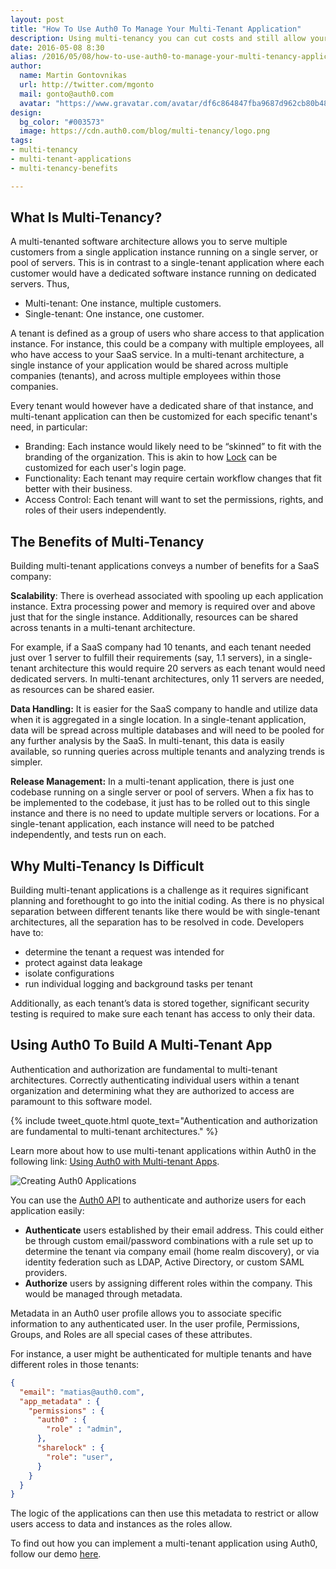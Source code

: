 ```yaml
---
layout: post
title: "How To Use Auth0 To Manage Your Multi-Tenant Application"
description: Using multi-tenancy you can cut costs and still allow your customers strict control over their data
date: 2016-05-08 8:30
alias: /2016/05/08/how-to-use-auth0-to-manage-your-multi-tenancy-application/
author:
  name: Martin Gontovnikas
  url: http://twitter.com/mgonto
  mail: gonto@auth0.com
  avatar: "https://www.gravatar.com/avatar/df6c864847fba9687d962cb80b482764??s=60"
design:
  bg_color: "#003573"
  image: https://cdn.auth0.com/blog/multi-tenancy/logo.png
tags:
- multi-tenancy
- multi-tenant-applications
- multi-tenancy-benefits

---
```


## What Is Multi-Tenancy?

A multi-tenanted software architecture allows you to serve multiple customers from a single application instance running on a single server, or pool of servers. This is in contrast to a single-tenant application where each customer would have a dedicated software instance running on dedicated servers. Thus,

* Multi-tenant: One instance, multiple customers.
* Single-tenant: One instance, one customer.

A tenant is defined as a group of users who share access to that application instance. For instance, this could be a company with multiple employees, all who have access to your SaaS service. In a multi-tenant architecture, a single instance of your application would be shared across multiple companies (tenants), and across multiple employees within those companies.

Every tenant would however have a dedicated share of that instance, and multi-tenant application can then be customized for each specific tenant's need, in particular:

* Branding: Each instance would likely need to be “skinned” to fit with the branding of the organization. This is akin to how [Lock](https://auth0.com/lock) can be customized for each user's login page.
* Functionality: Each tenant may require certain workflow changes that fit better with their business.
* Access Control: Each tenant will want to set the permissions, rights, and roles of their users independently.

## The Benefits of Multi-Tenancy

Building multi-tenant applications conveys a number of benefits for a SaaS company:

**Scalability**: There is overhead associated with spooling up each application instance. Extra processing power and memory is required over and above just that for the single instance. Additionally, resources can be shared across tenants in a multi-tenant architecture.

For example, if a SaaS company had 10 tenants, and each tenant needed just over 1 server to fulfill their requirements (say, 1.1 servers), in a single-tenant architecture this would require 20 servers as each tenant would need dedicated servers. In multi-tenant architectures, only 11 servers are needed, as resources can be shared easier.

**Data Handling:** It is easier for the SaaS company to handle and utilize data when it is aggregated in a single location. In a single-tenant application, data will be spread across multiple databases and will need to be pooled for any further analysis by the SaaS. In multi-tenant, this data is easily available, so running queries across multiple tenants and analyzing trends is simpler.

**Release Management:** In a multi-tenant application, there is just one codebase running on a single server or pool of servers. When a fix has to be implemented to the codebase, it just has to be rolled out to this single instance and there is no need to update multiple servers or locations. For a single-tenant application, each instance will need to be patched independently, and tests run on each.

## Why Multi-Tenancy Is Difficult

Building multi-tenant applications is a challenge as it requires significant planning and forethought to go into the initial coding. As there is no physical separation between different tenants like there would be with single-tenant architectures, all the separation has to be resolved in code. Developers have to:

* determine the tenant a request was intended for
* protect against data leakage
* isolate configurations
* run individual logging and background tasks per tenant

Additionally, as each tenant’s data is stored together, significant security testing is required to make sure each tenant has access to only their data.

## Using Auth0 To Build A Multi-Tenant App

Authentication and authorization are fundamental to multi-tenant architectures. Correctly authenticating individual users within a tenant organization and determining what they are authorized to access are paramount to this software model.

{% include tweet_quote.html quote_text="Authentication and authorization are fundamental to multi-tenant architectures." %}

Learn more about how to use multi-tenant applications within Auth0 in the following link: [Using Auth0 with Multi-tenant Apps](https://auth0.com/docs/saas-apps).

![Creating Auth0 Applications](https://cdn.auth0.com/blog/multi-tenancy/applications.png)

You can use the [Auth0 API](https://auth0.com/docs/auth-api) to authenticate and authorize users for each application easily:

* **Authenticate** users established by their email address. This could either be through custom email/password combinations with a rule set up to determine the tenant via company email (home realm discovery), or via identity federation such as LDAP, Active Directory, or custom SAML providers.
* **Authorize** users by assigning different roles within the company. This would be managed through metadata.

Metadata in an Auth0 user profile allows you to associate specific information to any authenticated user. In the user profile, Permissions, Groups, and Roles are all special cases of these attributes.

For instance, a user might be authenticated for multiple tenants and have different roles in those tenants:

```json
{
  "email": "matias@auth0.com",
  "app_metadata" : {
    "permissions" : {
      "auth0" : {
        "role" : "admin",
      },
      "sharelock" : {
        "role": "user",
      }
    }
  }
}
```

The logic of the applications can then use this metadata to restrict or allow users access to data and instances as the roles allow.

To find out how you can implement a multi-tenant application using Auth0, follow our demo [here](https://auth0.com/docs/scenarios/multi-tenant-saas-azure-ad).
